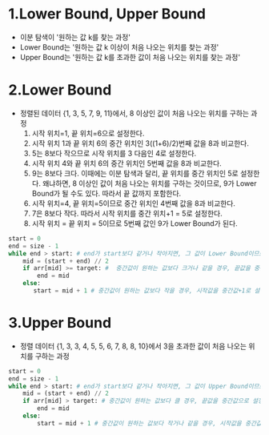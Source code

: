 # 1.Lower Bound, Upper Bound
 - 이분 탐색이 '원하는 값 k를 찾는 과정'
 - Lower Bound는 '원하는 값 k 이상이 처음 나오는 위치를 찾는 과정'
 - Upper Bound는 '원하는 값 k를 초과한 값이 처음 나오는 위치를 찾는 과정'
 
# 2.Lower Bound
 - 정렬된 데이터 {1, 3, 5, 7, 9, 11}에서, 8 이상인 값이 처음 나오는 위치를 구하는 과정
    1) 시작 위치=1, 끝 위치=6으로 설정한다.
    2) 시작 위치 1과 끝 위치 6의 중간 위치인 3((1+6)/2)번째 값을 8과 비교한다.
    3) 5는 8보다 작으므로 시작 위치를 3 다음인 4로 설정한다.
    4) 시작 위치 4와 끝 위치 6의 중간 위치인 5번째 값을 8과 비교한다.
    5) 9는 8보다 크다. 이때에는 이분 탐색과 달리, 끝 위치를 중간 위치인 5로 설정한다.
       왜냐하면, 8 이상인 값이 처음 나오는 위치를 구하는 것이므로, 9가 Lower Bound가 될 수도 있다. 따라서 끝 값까지 포함한다.
    6) 시작 위치=4, 끝 위치=5이므로 중간 위치인 4번째 값을 8과 비교한다.
    7) 7은 8보다 작다. 따라서 시작 위치를 중간 위치+1 = 5로 설정한다.
    8) 시작 위치 = 끝 위치 = 5이므로 5번째 값인 9가 Lower Bound가 된다.
```python
start = 0
end = size - 1
while end > start: # end가 start보다 같거나 작아지면, 그 값이 Lower Bound이므로 반복을 종료한다.
    mid = (start + end) // 2 
    if arr[mid] >= target: #  중간값이 원하는 값보다 크거나 같을 경우, 끝값을 중간값으로 설정하여 다시 탐색한다.
        end = mid
    else:
       start = mid + 1 # 중간값이 원하는 값보다 작을 경우, 시작값을 중간값+1로 설정하여 다시 탐색한다.
```
    
# 3.Upper Bound
 - 정렬 데이터 {1, 3, 3, 4, 5, 5, 6, 7, 8, 8, 10}에서 3을 초과한 값이 처음 나오는 위치를 구하는 과정
```python
start = 0
end = size - 1
while end > start: # end가 start보다 같거나 작아지면, 그 값이 Upper Bound이므로 반복을 종료한다.
    mid = (start + end) // 2 
    if arr[mid] > target: # 중간값이 원하는 값보다 클 경우, 끝값을 중간값으로 설정하여 다시 탐색한다.
        end = mid
    else:
        start = mid + 1 # 중간값이 원하는 값보다 작거나 같을 경우, 시작값을 중간값+1로 설정하여 다시 탐색한다.
```